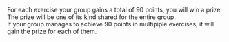 For each exercise your group gains a total of 90 points, you will win a prize. The prize will be one of its kind shared for the entire group.\
If your group manages to achieve 90 points in multipiple exercises, it will gain the prize for each of them.
